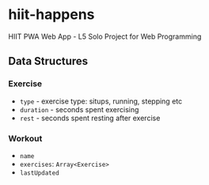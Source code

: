 # hiit-happens
HIIT PWA Web App - L5 Solo Project for Web Programming

## Data Structures

### Exercise
- `type` - exercise type: situps, running, stepping etc
- `duration` - seconds spent exercising
- `rest` - seconds spent resting after exercise

### Workout
- `name`
- `exercises`: `Array<Exercise>`
- `lastUpdated`
